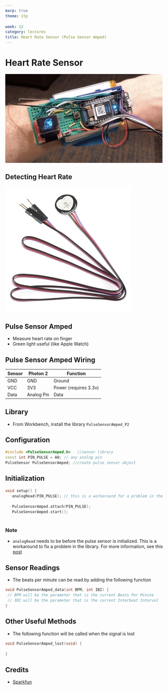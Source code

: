 ```yaml
---
marp: true
theme: itp

week: 12
category: lectures
title: Heart Rate Sensor (Pulse Sensor Amped)
---
```


<!-- headingDivider: 2 -->



# Heart Rate Sensor

<img src="lecture_smart_watch.assets/smart_watch.gif" alt="smart_watch" style="width:500px;" />

## Detecting Heart Rate

<img src="lecture_heart_rate_sensor.assets/image-20221101172350013.png" alt="image-20221101172350013" width="400px;" />

## Pulse Sensor Amped

* Measure heart rate on finger
* Green light useful (like Apple Watch)

## Pulse Sensor Amped Wiring

| Sensor | Photon 2   | Function              |
| ------ | ---------- | --------------------- |
| GND    | GND        | Ground                |
| VCC    | 3V3        | Power (requires 3.3v) |
| Data   | Analog Pin | Data                  |


## Library

- From Workbench, install the library `PulseSensorAmped_P2`

## Configuration

```c++
#include <PulseSensorAmped.h>	//sensor library
const int PIN_PULSE = A0; // any analog pin
PulseSensor PulseSensorAmped; //create pulse sensor object

```

## Initialization

```c++
void setup() {
   analogRead(PIN_PULSE); // this is a workaround for a problem in the PulseSensorAmped library
    
   PulseSensorAmped.attach(PIN_PULSE);
   PulseSensorAmped.start();
  
```

### Note

- `analogRead` needs to be before the pulse sensor is initialized. This is a workaround to fix a problem in the library. For more information, see this [post](https://community.particle.io/t/pulse-sensor-amped-incompatible-with-os-5-3-0/64313/4)

## Sensor Readings

- The beats per minute can be read by adding the following function

```c++
void PulseSensorAmped_data(int BPM, int IBI) {
 // BPM will be the parameter that is the current Beats Per Minute
 // IBI will be the parameter that is the current Interbeat Interval
}

```



## Other Useful Methods

- The following function will be called when the signal is lost

```c++
void PulseSensorAmped_lost(void) {

}
```

## Credits

- [Sparkfun](https://www.sparkfun.com/products/16474)